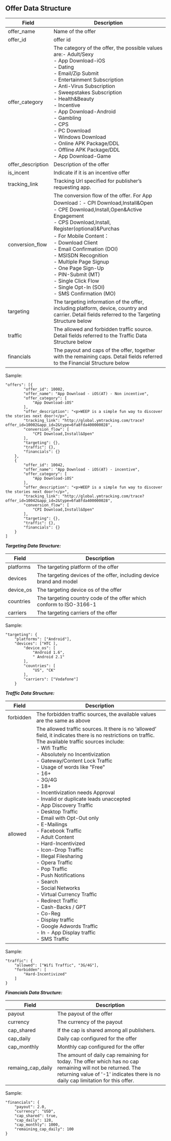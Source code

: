 ## Offer Data Structure


Field|Description
--|--
offer_name|Name of the offer
offer_id|offer id
offer_category|The category of the offer, the possible values are:- Adult/Sexy<br>- App Download-iOS<br>- Dating<br>- Email/Zip Submit<br>- Entertainment Subscription<br>- Anti-Virus Subscription<br>- Sweepstakes Subscription<br>- Health&Beauty<br>- Incentive<br>- App Download-Android<br>- Gambling<br>- CPS<br>- PC Download<br>- Windows Download<br>- Online APK Package/DDL<br>- Offline APK Package/DDL<br>- App Download-Game
offer_description|Description of the offer
is_incent|Indicate if it is an incentive offer
tracking_link|Tracking Url specified for publisher’s requesting app.
conversion_flow|The conversion flow of the offer. For App Download：- CPI Download,Install&Open<br>- CPE Download,Install,Open&Active Engagement<br>- CPS Download,Install, Register(optional)&Purchas<br>- For Mobile Content：<br>- Download Client <br>- Email Confirmation (DOI) <br>- MSISDN Recognition <br>- Multiple Page Signup <br>- One Page Sign-Up <br>- PIN-Submit (MT) <br>- Single Click Flow <br>- Single Opt-In (SOI) <br>- SMS Confirmation (MO)
targeting|The targeting information of the offer, including platform, device, country and carrier. Detail fields referred to the Targeting Structure below
traffic|The allowed and forbidden traffic source. Detail fields referred to the Traffic Data Structure below
financials|The payout and caps of the offer, together with the remaining caps. Detail fields referred to the Financial Structure below

Sample:
```
"offers": [{
        "offer_id": 10002,
        "offer_name": "App Download - iOS(AT) - Non incentive",
        "offer_category": [
            "App Download-iOS"
        ],
        "offer_description": "<p>WEEP is a simple fun way to discover the stories next door!</p>",
        "tracking_link": "http://global.ymtracking.com/trace?offer_id=10002&app_id=2&type=6fa8fda400000028",
        "conversion_flow": [
            "CPI Download,Install&Open"
        ],
        "targeting": {},
        "traffic": {},
        "financials": {}
    },
    {
        "offer_id": 10042,
        "offer_name": "App Download - iOS(AT) - incentive",
        "offer_category": [
            "App Download-iOS"
        ],
        "offer_description": "<p>WEEP is a simple fun way to discover the stories next door!</p>",
        "tracking_link": "http://global.ymtracking.com/trace?offer_id=10042&app_id=2&type=6fa8fda400000028",
        "conversion_flow": [
            "CPI Download,Install&Open"
        ],
        "targeting": {},
        "traffic": {},
        "financials": {}
    }
]
```

***Targeting Data Structure:***

Field|Description
--|--
platforms|The targeting platform of the offer
devices|The targeting devices of the offer, including device brand and model
device_os|The targeting device os of the offer
countries|The targeting country code of the offer which conform to ISO-3166-1
carriers|The targeting carriers of the offer

Sample:
```
"targeting": {
    "platforms": ["Android"],
    "devices": ["HTC ],
        "device_os": [
            "Android 1.6",
            " Android 2.1"
        ],
        "countries": [
            "US", "CK"
        ],
        "carriers": ["Vodafone"]
    }
```

***Traffic Data Structure:***

Field|Description
--|--
forbidden|The forbidden traffic sources, the available values are the same as above
allowed|The allowed traffic sources. It there is no ‘allowed’ field, it indicates there is no restrictions on traffic.<br>The available traffic sources include:<br>- Wifi Traffic<br>- Absolutely no Incentivization<br>- Gateway/Content Lock Traffic<br>- Usage of words like "Free"<br>- 16+<br>- 3G/4G<br>- 18+<br>- Incentivization needs Approval<br>- Invalid or duplicate leads unaccepted<br>- App Discovery Traffic<br>- Desktop Traffic<br>- Email with Opt-Out only<br>- E-Mailings<br>- Facebook Traffic<br>- Adult Content<br>- Hard-Incentivized<br>- Icon-Drop Traffic<br>- Illegal Filesharing<br>- Opera Traffic<br>- Pop Traffic<br>- Push Notifications<br>- Search<br>- Social Networks<br>- Virtual Currency Traffic<br>- Redirect Traffic<br>- Cash-Backs / GPT<br>- Co-Reg<br>- Display traffic<br>- Google Adwords Traffic<br>- In - App Display traffic<br>- SMS Traffic

Sample:
```
"traffic": {
    "allowed": ["Wifi Traffic", "3G/4G"],
    "forbidden": [
        "Hard-Incentivized"
    ]
}
```

***Financials Data Structure:***

Field|Description
--|--
payout|The payout of the offer
currency|The currency of the payout
cap_shared|If the cap is shared among all publishers.
cap_daily|Daily cap configured for the offer
cap_monthly|Monthly cap configured for the offer
remaing_cap_daily|The amount of daily cap remaining for today. The offer which has no cap remaining will not be returned. The returning value of '-1' indicates there is no daily cap limitation for this offer.

Sample:
```
"financials": {
    "payout": 2.0,
    "currency": "USD",
    "cap_shared": true,
    "cap_daily": 128,
    "cap_monthly": 1000,
    "remaining_cap_daily": 100
}
```